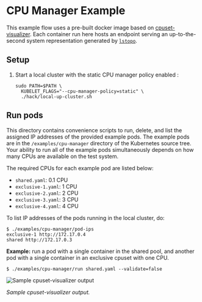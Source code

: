 # CPU Manager Example

This example flow uses a pre-built docker image based on
[cpuset-visualizer](https://github.com/ConnorDoyle/cpuset-visualizer).
Each container run here hosts an endpoint serving an up-to-the-second
system representation generated by
[`lstopo`](https://www.open-mpi.org/projects/hwloc).

## Setup

1. Start a local cluster with the static CPU manager policy enabled :

   ```
   sudo PATH=$PATH \
     KUBELET_FLAGS="--cpu-manager-policy=static" \
     ./hack/local-up-cluster.sh
   ```

## Run pods

This directory contains convenience scripts to run, delete, and list the
assigned IP addresses of the provided example pods. The example pods are
in the `/examples/cpu-manager` directory of the Kubernetes source tree.
Your ability to run all of the example pods simultaneously depends on how
many CPUs are available on the test system.

The required CPUs for each example pod are listed below:

* `shared.yaml`: 0.1 CPU
* `exclusive-1.yaml`: 1 CPU
* `exclusive-2.yaml`: 2 CPU
* `exclusive-3.yaml`: 3 CPU
* `exclusive-4.yaml`: 4 CPU

To list IP addresses of the pods running in the local cluster, do:

```
$ ./examples/cpu-manager/pod-ips
exclusive-1 http://172.17.0.4
shared http://172.17.0.3
```

**Example:** run a pod with a single container in the shared pool, and
another pod with a single container in an exclusive cpuset with one CPU.

   ```
   $ ./examples/cpu-manager/run shared.yaml --validate=false
   ```

![Sample cpuset-visualizer output](https://user-images.githubusercontent.com/379372/28648573-974693ce-7223-11e7-84ed-17cce11910ff.png)

_Sample cpuset-visualizer output._

